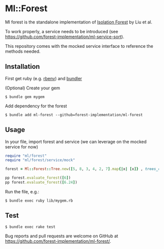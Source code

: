 # Ml::Forest

Ml forest is the standalone implementation of [Isolation Forest](https://ieeexplore.ieee.org/abstract/document/4781136) by Liu et al.

To work properly, a service needs to be introduced (see https://github.com/forest-implementation/ml-service-sort).

This repository comes with the mocked service interface to reference the methods needed.

## Installation

First get ruby (e.g. [rbenv](https://github.com/rbenv/rbenv)) and [bundler](https://bundler.io/docs.html)

(Optional) Create your gem

    $ bundle gem mygem

Add dependency for the forest

    $ bundle add ml-forest --github=forest-implementation/ml-forest


## Usage

In your file, import forest and service (we can leverage on the mocked service for now)

```Ruby
require "ml/forest"
require "ml/forest/service/mock"

forest = Ml::Forest::Tree.new([5, 8, 3, 4, 2, 7].map{|x| [x]} , trees_count: 1, forest_helper: Ml::Forest::Service::Mock.new)

pp forest.evaluate_forest([6])
pp forest.evaluate_forest([6.24])
```

Run the file, e.g.:

    $ bundle exec ruby lib/mygem.rb

## Test

    $ bundle exec rake test

Bug reports and pull requests are welcome on GitHub at https://github.com/forest-implementation/ml-forest/.
